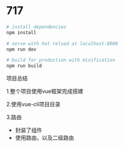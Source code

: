 # 717

``` bash
# install dependencies
npm install

# serve with hot reload at localhost:8080
npm run dev

# build for production with minification
npm run build
```
 项目总结
 
 1.整个项目使用vue框架完成搭建
 
 2.使用vue-cli项目目录
 
 3.路由
  * 封装了组件
  * 使用路由，以及二级路由
